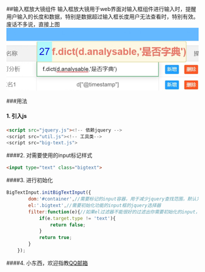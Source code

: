 ##输入框放大镜组件
输入框放大镜用于web界面对输入框组件进行输入时，提醒用户输入的长度和数据，特别是数据超过输入框长度用户无法查看时，特别有效。
废话不多说，直接上图
![效果图](img/bigtext.jpg)

###用法
#### 1. 引入js
```html
<script src="jquery.js"><!-- 依赖jquery -->
<script src="util.js"><!-- 工具类-->
<script src="big-text.js">
```
####2. 对需要使用的input标记样式
```html
<input type="text" class="bigtext">
```
####3. 进行初始化
```javascript
BigTextInput.initBigTextInput({
        dom:'#container',//需要标记的input容器，用于减少jquery查找范围，默认为document
        el:'.bigtext',//需要初始化功能的input框的jquery选择器
        filter:function(e){//如果el过滤器不能很好的过滤出你需要初始化的input，可以加入filter
            if(e.target.type != 'text'){
                return false;
            }
            return true;
        }
    });
```
####4. 小东西，欢迎指教[QQ邮箱](maiTo:22257170@qq.com)